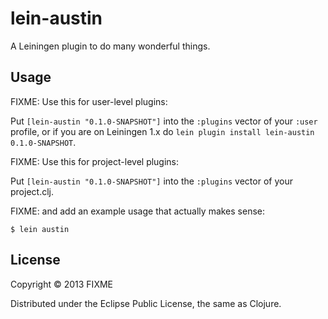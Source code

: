 # lein-austin

A Leiningen plugin to do many wonderful things.

## Usage

FIXME: Use this for user-level plugins:

Put `[lein-austin "0.1.0-SNAPSHOT"]` into the `:plugins` vector of your
`:user` profile, or if you are on Leiningen 1.x do `lein plugin install
lein-austin 0.1.0-SNAPSHOT`.

FIXME: Use this for project-level plugins:

Put `[lein-austin "0.1.0-SNAPSHOT"]` into the `:plugins` vector of your project.clj.

FIXME: and add an example usage that actually makes sense:

    $ lein austin

## License

Copyright © 2013 FIXME

Distributed under the Eclipse Public License, the same as Clojure.
